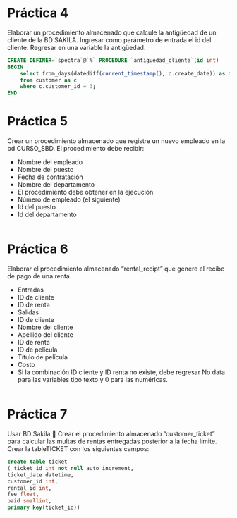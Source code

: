 # Práctica 4
Elaborar un procedimiento almacenado que calcule la antigüedad de un cliente de la BD SAKILA. Ingresar como parámetro de entrada el id del cliente. Regresar en una variable la antigüedad.
```sql
CREATE DEFINER=`spectra`@`%` PROCEDURE `antiguedad_cliente`(id int)
BEGIN
	select from_days(datediff(current_timestamp(), c.create_date)) as time
	from customer as c
	where c.customer_id = 3;
END
```

# Práctica 5
Crear un procedimiento almacenado que registre un nuevo empleado en la bd CURSO_SBD. El procedimiento debe recibir:

* Nombre del empleado
* Nombre del puesto
* Fecha de contratación
* Nombre del departamento
* El procedimiento debe obtener en la ejecución
* Número de empleado (el siguiente)
* Id del puesto
* Id del departamento

```sql

```

# Práctica 6
Elaborar el procedimiento almacenado “rental_recipt” que genere el recibo de pago de una renta.

* Entradas
* ID de cliente
* ID de renta
* Salidas
* ID de cliente
* Nombre del cliente
* Apellido del cliente
* ID de renta
* ID de película
* Título de película
* Costo
* Si la combinación ID cliente y ID renta no existe, debe regresar No data para las variables tipo texto y 0 para las
numéricas.

```sql

```

# Práctica 7
Usar BD Sakila
 Crear el procedimiento almacenado “customer_ticket” para calcular las multas de rentas entregadas
posterior a la fecha límite. Crear la tableTICKET con los siguientes campos:

```sql
create table ticket
( ticket_id int not null auto_increment,
ticket_date datetime,
customer_id int,
rental_id int,
fee float,
paid smallint,
primary key(ticket_id))
```

```sql

```

